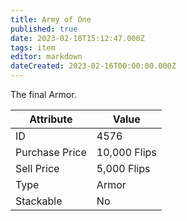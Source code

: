 ```yaml
---
title: Army of One
published: true
date: 2023-02-18T15:12:47.000Z
tags: item
editor: markdown
dateCreated: 2023-02-16T00:00:00.000Z
---
```


The final Armor.

|Attribute|Value|
|-|-|
|ID|4576|
|Purchase Price|10,000 Flips|
|Sell Price|5,000 Flips|
|Type|Armor|
|Stackable|No|

